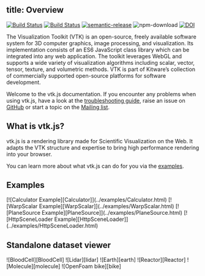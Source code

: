 title: Overview
---

[![Build Status](https://dev.azure.com/Kitware/vtk-js/_apis/build/status/Kitware.vtk-js?branchName=master)](https://dev.azure.com/Kitware/vtk-js/_build/latest?definitionId=2&branchName=master) [![Build Status](https://travis-ci.org/Kitware/vtk-js.svg)](https://travis-ci.org/Kitware/vtk-js) [![semantic-release](https://img.shields.io/badge/%20%20%F0%9F%93%A6%F0%9F%9A%80-semantic--release-e10079.svg)](https://github.com/semantic-release/semantic-release) ![npm-download](https://img.shields.io/npm/dm/vtk.js.svg) [![DOI](https://zenodo.org/badge/57900965.svg)](https://zenodo.org/badge/latestdoi/57900965)

The Visualization Toolkit (VTK) is an open-source, freely available software system for 3D computer graphics, image processing, and visualization. Its implementation consists of an ES6 JavaScript class library which can be integrated into any web application. The toolkit leverages WebGL and supports a wide variety of visualization algorithms including scalar, vector, tensor, texture, and volumetric methods. VTK is part of Kitware’s collection of commercially supported open-source platforms for software development.

Welcome to the vtk.js documentation. If you encounter any problems when using vtk.js, have a look at the  [troubleshooting guide](misc_troubleshooting.html), raise an issue on [GitHub](https://github.com/kitware/vtk-js/issues) or start a topic on the [Mailing list](http://www.vtk.org/mailman/listinfo/vtk).

## What is vtk.js?

vtk.js is a rendering library made for Scientific Visualization on the Web. It adapts the VTK structure and expertise to bring high performance rendering into your browser.

You can learn more about what vtk.js can do for you via the [examples](../examples/).

## Examples

<style>
  .gallery img {
    width: 50%;
    display: inline-block;
    padding: 2px;
  }
  .gallery br {
    display: none;
  }
</style>

<div class="gallery">
[![Calculator Example][Calculator]](../examples/Calculator.html)
[![WarpScalar Example][WarpScalar]](../examples/WarpScalar.html)
[![PlaneSource Example][PlaneSource]](../examples/PlaneSource.html)
[![HttpSceneLoader Example][HttpSceneLoader]](../examples/HttpSceneLoader.html)
</div>

## Standalone dataset viewer

<div class="gallery">
![BloodCell][BloodCell]
![Lidar][lidar]
![Earth][earth]
![Reactor][Reactor]
![Molecule][molecule]
![OpenFoam bike][bike]
</div>

[Calculator]: ./gallery/Calculator.jpg
[WarpScalar]: ./gallery/WarpScalar.jpg
[PlaneSource]: ./gallery/PlaneSource.jpg
[HttpSceneLoader]: ./gallery/HttpSceneLoader.jpg
[bike]: ./gallery/bike.jpg
[BloodCell]: ./gallery/BloodCell.jpg
[lidar]: ./gallery/lidar.jpg
[Reactor]: ./gallery/Reactor.jpg
[molecule]: ./gallery/molecule.jpg
[earth]: ./gallery/earth.jpg
